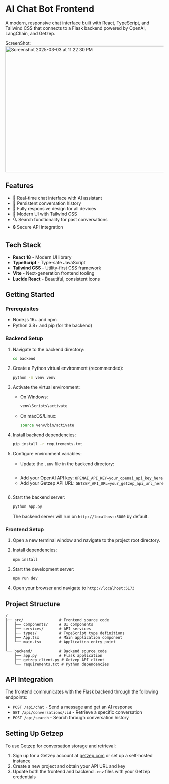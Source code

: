 # AI Chat Bot Frontend

A modern, responsive chat interface built with React, TypeScript, and Tailwind CSS that connects to a Flask backend powered by OpenAI, LangChain, and Getzep.

ScreenShot:
<img width="811" height="400" alt="Screenshot 2025-03-03 at 11 22 30 PM" src="https://github.com/user-attachments/assets/23995f20-9183-4a47-a125-62c967973bc7" />


## Features

- 💬 Real-time chat interface with AI assistant
- 🔄 Persistent conversation history
- 📱 Fully responsive design for all devices
- 🎨 Modern UI with Tailwind CSS
- 🔍 Search functionality for past conversations
- 🔒 Secure API integration

## Tech Stack

- **React 18** - Modern UI library
- **TypeScript** - Type-safe JavaScript
- **Tailwind CSS** - Utility-first CSS framework
- **Vite** - Next-generation frontend tooling
- **Lucide React** - Beautiful, consistent icons

## Getting Started

### Prerequisites

- Node.js 16+ and npm
- Python 3.8+ and pip (for the backend)

### Backend Setup

1. Navigate to the backend directory:
   ```bash
   cd backend
   ```

2. Create a Python virtual environment (recommended):
   ```bash
   python -m venv venv
   ```

3. Activate the virtual environment:
   - On Windows:
     ```bash
     venv\Scripts\activate
     ```
   - On macOS/Linux:
     ```bash
     source venv/bin/activate
     ```

4. Install backend dependencies:
   ```bash
   pip install -r requirements.txt
   ```

5. Configure environment variables:
   - Update the `.env` file in the backend directory:
     ```
   - Add your OpenAI API key: `OPENAI_API_KEY=your_openai_api_key_here`
   - Add your Getzep API URL: `GETZEP_API_URL=your_getzep_api_url_here`
     ```

6. Start the backend server:
   ```bash
   python app.py
   ```

   The backend server will run on `http://localhost:5000` by default.

### Frontend Setup

1. Open a new terminal window and navigate to the project root directory.

2. Install dependencies:
   ```bash
   npm install
   ```
3. Start the development server:
   ```bash
   npm run dev
   ```

4. Open your browser and navigate to `http://localhost:5173`

## Project Structure

```
/
├── src/                # Frontend source code
│   ├── components/     # UI components
│   ├── services/       # API services
│   ├── types/          # TypeScript type definitions
│   ├── App.tsx         # Main application component
│   └── main.tsx        # Application entry point
│
└── backend/            # Backend source code
    ├── app.py          # Flask application
    ├── getzep_client.py # Getzep API client
    └── requirements.txt # Python dependencies
```

## API Integration

The frontend communicates with the Flask backend through the following endpoints:

- `POST /api/chat` - Send a message and get an AI response
- `GET /api/conversations/:id` - Retrieve a specific conversation
- `POST /api/search` - Search through conversation history

## Setting Up Getzep

To use Getzep for conversation storage and retrieval:

1. Sign up for a Getzep account at [getzep.com](https://getzep.com) or set up a self-hosted instance
2. Create a new project and obtain your API URL and key
3. Update both the frontend and backend `.env` files with your Getzep credentials
